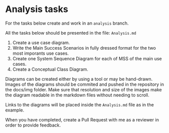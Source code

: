 # Analysis tasks

For the tasks below create and work in an `analysis` branch.

All the tasks below should be presented in the file: `Analysis.md`

1. Create a use case diagram.
2. Write the Main Success Scenarios in fully dressed format for the two most imporants use cases.
3. Create one System Sequence Diagram for each of MSS of the main use cases.
4. Create a Conceptual Class Diagram.

Diagrams can be created either by using a tool or may be hand-drawn. Images of the diagrams should be commited and pushed in the repository in the docs/img folder. Make sure that resolution and size of the images make the diagram readable in the markdown files without needing to scroll.

Links to the diagrams will be placed inside the `Analysis.md` file as in the example.  

When you have completed, create a Pull Request with me as a reviewer in order to provide feedback.